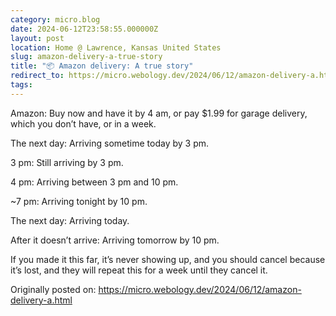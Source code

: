 ```yaml
---
category: micro.blog
date: 2024-06-12T23:58:55.000000Z
layout: post
location: Home @ Lawrence, Kansas United States
slug: amazon-delivery-a-true-story
title: "📦 Amazon delivery: A true story"
redirect_to: https://micro.webology.dev/2024/06/12/amazon-delivery-a.html
tags: 
---
```


Amazon: Buy now and have it by 4 am, or pay $1.99 for garage delivery, which you don’t have, or in a week.

The next day: Arriving sometime today by 3 pm.

3 pm: Still arriving by 3 pm.

4 pm: Arriving between 3 pm and 10 pm.

~7 pm: Arriving tonight by 10 pm.

The next day: Arriving today.

After it doesn’t arrive: Arriving tomorrow by 10 pm.

If you made it this far, it’s never showing up, and you should cancel because it’s lost, and they will repeat this for a week until they cancel it.

Originally posted on: https://micro.webology.dev/2024/06/12/amazon-delivery-a.html
